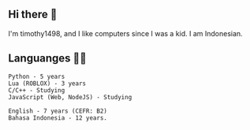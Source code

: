 ## Hi there 👋

I'm timothy1498, and I like computers since I was a kid.
I am Indonesian.

## Languanges 🥀😁

```
Python - 5 years
Lua (ROBLOX) - 3 years
C/C++ - Studying 
JavaScript (Web, NodeJS) - Studying
```
```
English - 7 years (CEFR: B2)
Bahasa Indonesia - 12 years.
```
